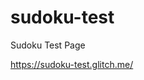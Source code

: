 # sudoku-test
Sudoku Test Page

<a href="https://sudoku-test.glitch.me/">https://sudoku-test.glitch.me/</a>
